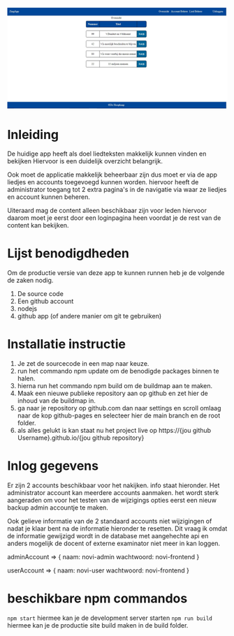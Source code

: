 ![alt text](./screenshot.jpg)
# Inleiding

De huidige app heeft als doel liedteksten makkelijk kunnen vinden en bekijken Hiervoor is een duidelijk overzicht belangrijk.

Ook moet de applicatie makkelijk beheerbaar zijn dus moet er via de app liedjes en accounts toegevoegd kunnen worden. hiervoor heeft de administrator toegang tot 2 extra pagina's in de navigatie via waar ze liedjes en account kunnen beheren.

Uiteraard mag de content alleen beschikbaar zijn voor leden hiervoor daarom moet je eerst door een loginpagina heen voordat je de rest van de content kan bekijken.


# Lijst benodigdheden
Om de productie versie van deze app te kunnen runnen heb je de volgende de zaken nodig.
1. De source code
2. Een github account
3. nodejs
4. github app (of andere manier om git te gebruiken)

# Installatie instructie
1. Je zet de sourcecode in een map naar keuze.
2. run het commando npm update om de benodigde packages binnen te halen.
3. hierna run het commando npm build om de buildmap aan te maken.
4. Maak een nieuwe publieke repository aan op github en zet hier de inhoud van de buildmap in.
5. ga naar je repository op github.com dan naar settings en scroll omlaag naar de kop github-pages en selecteer hier de main branch en de root folder.
6. als alles gelukt is kan staat nu het project live op https://{jou github Username}.github.io/{jou github repository}

# Inlog gegevens
Er zijn 2 accounts beschikbaar voor het nakijken. info staat hieronder. Het administrator account kan meerdere accounts aanmaken. het wordt sterk aangeraden om voor het testen van de wijzigings opties eerst een nieuw backup admin accountje te maken.

Ook gelieve informatie van de 2 standaard accounts niet wijzigingen of nadat je klaar bent na de informatie hieronder te resetten. Dit vraag ik omdat de informatie gewijzigd wordt in de database met aangehechte api en anders mogelijk de docent of externe examinator niet meer in kan loggen.

adminAccount => {
    naam: novi-admin
    wachtwoord: novi-frontend
}

userAccount => {
    naam: novi-user
    wachtwoord: novi-frontend
}

# beschikbare npm commandos
`npm start` hiermee kan je de development server starten
`npm run build` hiermee kan je de productie site build maken in de build folder.
